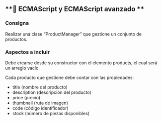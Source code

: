 ## **📁 ECMAScript y ECMAScript avanzado **

### Consigna
Realizar una clase “ProductManager” que gestione un conjunto de productos.

### Aspectos a incluir
Debe crearse desde su constructor con el elemento products, el cual será un arreglo vacío.

Cada producto que gestione debe contar con las propiedades:
- title (nombre del producto)
- description (descripción del producto)
- price (precio)
- thumbnail (ruta de imagen)
- code (código identificador)
- stock (número de piezas disponibles)
